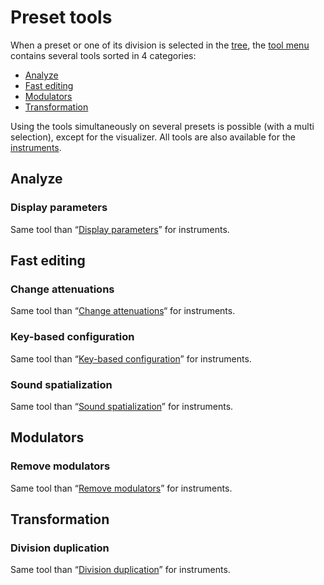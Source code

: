 # Preset tools

When a preset or one of its division is selected in the [tree], the [tool menu]
contains several tools sorted in 4 categories:

  - [Analyze]
  - [Fast editing]
  - [Modulators]
  - [Transformation]

Using the tools simultaneously on several presets is possible (with a multi
selection), except for the visualizer. All tools are also available for the
[instruments].


<a name="doc_cat_analyze"/>

## Analyze


<a name="doc_display"/>

### Display parameters

Same tool than “[Display parameters]” for instruments.


<a name="doc_cat_fast"/>

## Fast editing


<a name="doc_attenuation"/>

### Change attenuations

Same tool than “[Change attenuations]“ for instruments.


<a name="doc_global"/>

### Key-based configuration

Same tool than “[Key-based configuration]” for instruments.


<a name="doc_spatialization"/>

### Sound spatialization

Same tool than “[Sound spatialization]” for instruments.


<a name="doc_cat_mod"/>

## Modulators


<a name="doc_remove_mod"/>

### Remove modulators

Same tool than “[Remove modulators]” for instruments.


<a name="doc_cat_transformation"/>

## Transformation


<a name="doc_division"/>

### Division duplication

Same tool than “[Division duplication]” for instruments.



[Analyze]:        #doc_cat_analyze
[Fast editing]:   #doc_cat_fast
[Modulators]:     #doc_cat_mod
[Transformation]: #doc_cat_transformation

[tree]:                    /manual/soundfont-editor/tree
[tool menu]:               /manual/soundfont-editor/tools
[instruments]:             /manual/soundfont-editor/tools/instrument-tools
[Display parameters]:      /manual/soundfont-editor/tools/instrument-tools#doc_display
[Change attenuations]:     /manual/soundfont-editor/tools/instrument-tools#doc_attenuation
[Key-based configuration]: /manual/soundfont-editor/tools/instrument-tools#doc_global
[Sound spatialization]:    /manual/soundfont-editor/tools/instrument-tools#doc_spatialization
[Remove modulators]:       /manual/soundfont-editor/tools/instrument-tools#doc_remove_mod
[Division duplication]:    /manual/soundfont-editor/tools/instrument-tools#doc_division
